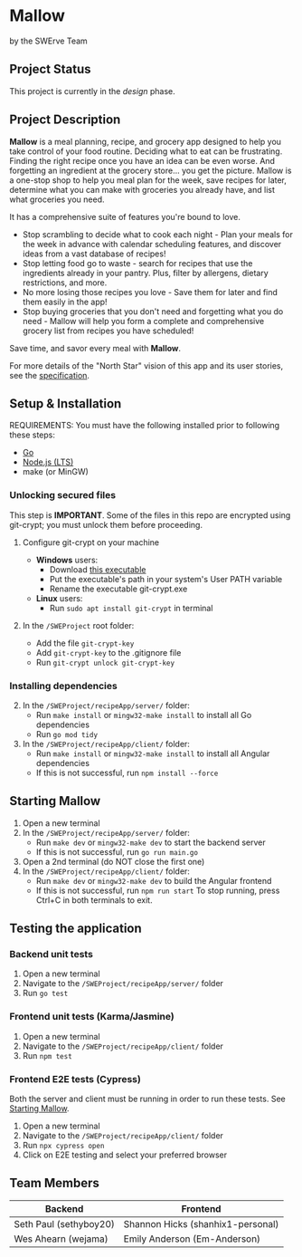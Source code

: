 # Mallow
by the SWErve Team

## Project Status 
This project is currently in the *design* phase.

## Project Description
**Mallow** is a meal planning, recipe, and grocery app designed to help you take control of your food routine. Deciding what to eat can be frustrating. Finding the right recipe once you have an idea can be even worse. And forgetting an ingredient at the grocery store... you get the picture. Mallow is a one-stop shop to help you meal plan for the week, save recipes for later, determine what you can make with groceries you already have, and list what groceries you need.

It has a comprehensive suite of features you're bound to love.
* Stop scrambling to decide what to cook each night - Plan your meals for the week in advance with calendar scheduling features, and discover ideas from a vast database of recipes!
* Stop letting food go to waste - search for recipes that use the ingredients already in your pantry. Plus, filter by allergens, dietary restrictions, and more.
* No more losing those recipes you love - Save them for later and find them easily in the app!
* Stop buying groceries that you don't need and forgetting what you do need - Mallow will help you form a complete and comprehensive grocery list from recipes you have scheduled!

Save time, and savor every meal with **Mallow**.

For more details of the "North Star" vision of this app and its user stories, see the [specification](docs/RecipeAppRequirementSpec.md#feature-summary-and-user-stories).

## Setup & Installation
REQUIREMENTS: You must have the following installed prior to following these steps:
- [Go](https://go.dev/dl/)
- [Node.js (LTS)](https://nodejs.org/en/download) 
- make (or MinGW)

### Unlocking secured files
This step is **IMPORTANT**. Some of the files in this repo are encrypted using git-crypt; you must unlock them before proceeding.
1. Configure git-crypt on your machine
   - **Windows** users:
     - Download [this executable](https://github.com/AGWA/git-crypt/releases/tag/0.7.0)
     - Put the executable's path in your system's User PATH variable
     - Rename the executable git-crypt.exe
   - **Linux** users:
     - Run `sudo apt install git-crypt` in terminal

2. In the `/SWEProject` root folder:<br>
   - Add the file `git-crypt-key`
   - Add `git-crypt-key` to the .gitignore file
   - Run `git-crypt unlock git-crypt-key`
    
### Installing dependencies
2. In the `/SWEProject/recipeApp/server/` folder:<br>
   - Run `make install` or `mingw32-make install` to install all Go dependencies
   - Run `go mod tidy`
3. In the `/SWEProject/recipeApp/client/` folder:<br>
   - Run `make install` or `mingw32-make install` to install all Angular dependencies
   - If this is not successful, run `npm install --force`

## Starting Mallow
1. Open a new terminal
2. In the `/SWEProject/recipeApp/server/` folder:<br>
   - Run `make dev` or `mingw32-make dev` to start the backend server
   - If this is not successful, run `go run main.go`
3. Open a 2nd terminal (do NOT close the first one)
4. In the `/SWEProject/recipeApp/client/` folder:<br>
   - Run `make dev` or `mingw32-make dev` to build the Angular frontend
   - If this is not successful, run `npm run start`
 To stop running, press Ctrl+C in both terminals to exit.

## Testing the application

### Backend unit tests
1. Open a new terminal
2. Navigate to the `/SWEProject/recipeApp/server/` folder
3. Run `go test`

### Frontend unit tests (Karma/Jasmine)
1. Open a new terminal
2. Navigate to the `/SWEProject/recipeApp/client/` folder
3. Run `npm test`

### Frontend E2E tests (Cypress)
Both the server and client must be running in order to run these tests. See [Starting Mallow](#starting-mallow).
1. Open a new terminal
2. Navigate to the `/SWEProject/recipeApp/client/` folder
3. Run `npx cypress open`
4. Click on E2E testing and select your preferred browser

## Team Members

Backend       | Frontend
------------- | -------------
Seth Paul (sethyboy20)  | Shannon Hicks (shanhix1-personal)
Wes Ahearn (wejama)  | Emily Anderson (Em-Anderson)
